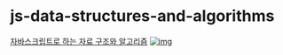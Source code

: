 # js-data-structures-and-algorithms

[자바스크립트로 하는 자료 구조와 알고리즘](https://www.aladin.co.kr/shop/wproduct.aspx?ItemId=204103185)
[![img](https://image.aladin.co.kr/product/20410/31/cover200/k402635256_1.jpg)](https://www.aladin.co.kr/shop/wproduct.aspx?ItemId=204103185)
